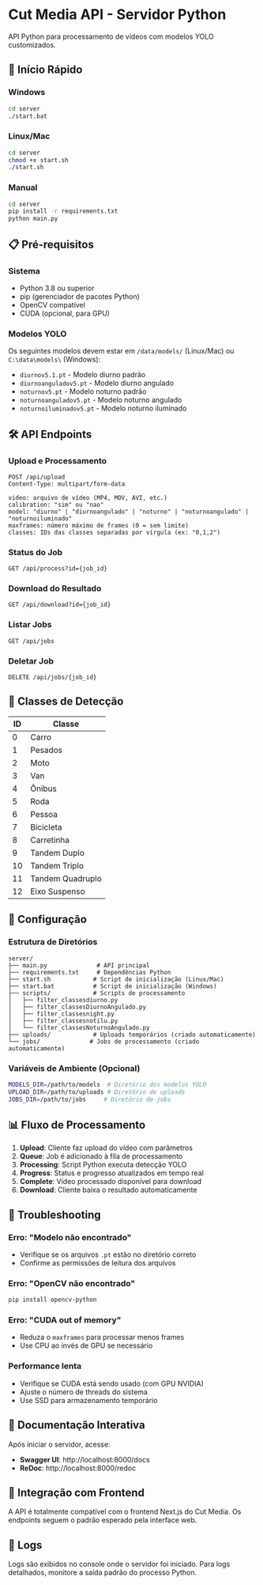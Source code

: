 # Cut Media API - Servidor Python

API Python para processamento de vídeos com modelos YOLO customizados.

## 🚀 Início Rápido

### Windows

```bash
cd server
./start.bat
```

### Linux/Mac

```bash
cd server
chmod +x start.sh
./start.sh
```

### Manual

```bash
cd server
pip install -r requirements.txt
python main.py
```

## 📋 Pré-requisitos

### Sistema

- Python 3.8 ou superior
- pip (gerenciador de pacotes Python)
- OpenCV compatível
- CUDA (opcional, para GPU)

### Modelos YOLO

Os seguintes modelos devem estar em `/data/models/` (Linux/Mac) ou `C:\data\models\` (Windows):

- `diurnov5.1.pt` - Modelo diurno padrão
- `diurnoanguladov5.pt` - Modelo diurno angulado
- `noturnov5.pt` - Modelo noturno padrão
- `noturnoanguladov5.pt` - Modelo noturno angulado
- `noturnoiluminadov5.pt` - Modelo noturno iluminado

## 🛠️ API Endpoints

### Upload e Processamento

```http
POST /api/upload
Content-Type: multipart/form-data

video: arquivo de vídeo (MP4, MOV, AVI, etc.)
calibration: "sim" ou "nao"
model: "diurno" | "diurnoangulado" | "noturno" | "noturnoangulado" | "noturnoiluminado"
maxframes: número máximo de frames (0 = sem limite)
classes: IDs das classes separadas por vírgula (ex: "0,1,2")
```

### Status do Job

```http
GET /api/process?id={job_id}
```

### Download do Resultado

```http
GET /api/download?id={job_id}
```

### Listar Jobs

```http
GET /api/jobs
```

### Deletar Job

```http
DELETE /api/jobs/{job_id}
```

## 🎯 Classes de Detecção

| ID  | Classe           |
| --- | ---------------- |
| 0   | Carro            |
| 1   | Pesados          |
| 2   | Moto             |
| 3   | Van              |
| 4   | Ônibus           |
| 5   | Roda             |
| 6   | Pessoa           |
| 7   | Bicicleta        |
| 8   | Carretinha       |
| 9   | Tandem Duplo     |
| 10  | Tandem Triplo    |
| 11  | Tandem Quadruplo |
| 12  | Eixo Suspenso    |

## 🔧 Configuração

### Estrutura de Diretórios

```
server/
├── main.py              # API principal
├── requirements.txt     # Dependências Python
├── start.sh            # Script de inicialização (Linux/Mac)
├── start.bat           # Script de inicialização (Windows)
├── scripts/            # Scripts de processamento
│   ├── filter_classesdiurno.py
│   ├── filter_classesDiurnoAngulado.py
│   ├── filter_classesnight.py
│   ├── filter_classesnotilu.py
│   └── filter_classesNoturnoAngulado.py
├── uploads/            # Uploads temporários (criado automaticamente)
└── jobs/              # Jobs de processamento (criado automaticamente)
```

### Variáveis de Ambiente (Opcional)

```bash
MODELS_DIR=/path/to/models  # Diretório dos modelos YOLO
UPLOAD_DIR=/path/to/uploads # Diretório de uploads
JOBS_DIR=/path/to/jobs     # Diretório de jobs
```

## 📊 Fluxo de Processamento

1. **Upload**: Cliente faz upload do vídeo com parâmetros
2. **Queue**: Job é adicionado à fila de processamento
3. **Processing**: Script Python executa detecção YOLO
4. **Progress**: Status e progresso atualizados em tempo real
5. **Complete**: Vídeo processado disponível para download
6. **Download**: Cliente baixa o resultado automaticamente

## 🐛 Troubleshooting

### Erro: "Modelo não encontrado"

- Verifique se os arquivos `.pt` estão no diretório correto
- Confirme as permissões de leitura dos arquivos

### Erro: "OpenCV não encontrado"

```bash
pip install opencv-python
```

### Erro: "CUDA out of memory"

- Reduza o `maxframes` para processar menos frames
- Use CPU ao invés de GPU se necessário

### Performance lenta

- Verifique se CUDA está sendo usado (com GPU NVIDIA)
- Ajuste o número de threads do sistema
- Use SSD para armazenamento temporário

## 📖 Documentação Interativa

Após iniciar o servidor, acesse:

- **Swagger UI**: http://localhost:8000/docs
- **ReDoc**: http://localhost:8000/redoc

## 🤝 Integração com Frontend

A API é totalmente compatível com o frontend Next.js do Cut Media. Os endpoints seguem o padrão esperado pela interface web.

## 📝 Logs

Logs são exibidos no console onde o servidor foi iniciado. Para logs detalhados, monitore a saída padrão do processo Python.
